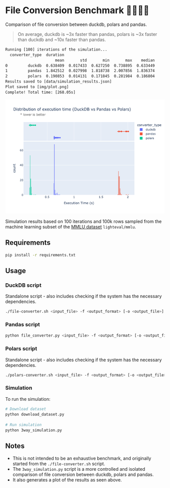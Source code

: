 # File Conversion Benchmark 🦆🐻‍❄️🐼

Comparison of file conversion between duckdb, polars and pandas.

> On average, duckdb is ~3x faster than pandas, polars is ~3x faster than duckdb and ~10x faster than pandas.

```txt
Running [100] iterations of the simulation...
  converter_type  duration
                      mean       std       min       max    median
0         duckdb  0.638409  0.017433  0.627250  0.738895  0.633449
1         pandas  1.842512  0.027998  1.818738  2.007856  1.836374
2         polars  0.190853  0.014131  0.171845  0.281984  0.186804
Results saved to [data/simulation_results.json]
Plot saved to [img/plot.png]
Complete! Total time: [268.05s]
```

![plot](./img/plot.png)

Simulation results based on 100 iterations and 100k rows sampled from the machine learning subset of the [MMLU dataset](https://huggingface.co/datasets/lighteval/mmlu) `lighteval/mmlu`.

## Requirements

```bash
pip install -r requirements.txt
```

## Usage

### DuckDB script

Standalone script - also includes checking if the system has the necessary dependencies.

```bash
./file-converter.sh <input_file> -f <output_format> [-o <output_file>] [-v]
```

### Pandas script

```bash
python file_converter.py <input_file> -f <output_format> [-o <output_file>] [-v]
```

### Polars script

Standalone script - also includes checking if the system has the necessary dependencies.

```bash
./polars-converter.sh <input_file> -f <output_format> [-o <output_file>] [-v]
```

### Simulation

To run the simulation:

```bash
# Download dataset
python download_dataset.py

# Run simulation
python 3way_simulation.py
```

## Notes

- This is not intended to be an exhaustive benchmark, and originally started from the `./file-converter.sh` script.
- The `3way_simulation.py` script is a more controlled and isolated comparison of file conversion between duckdb, polars and pandas.
- It also generates a plot of the results as seen above.
